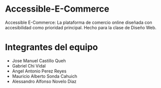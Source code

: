 # Accessible-E-Commerce
Accessible E-Commerce: La plataforma de comercio online diseñada con accesibilidad como prioridad principal. Hecho para la clase de Diseño Web.


# Integrantes del equipo
- Jose Manuel Castillo Queh
- Gabriel Chi Vidal
- Angel Antonio Perez Reyes
- Mauricio Alberto Sonda Cahuich
- Alessandro Alfonso Novelo Diaz
